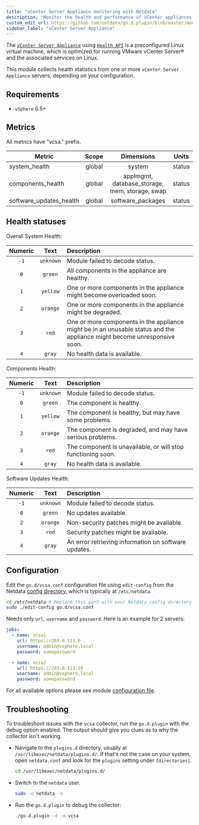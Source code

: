 ```yaml
---
title: "vCenter Server Appliance monitoring with Netdata"
description: "Monitor the health and performance of vCenter appliances with zero configuration, per-second metric granularity, and interactive visualizations."
custom_edit_url: https://github.com/netdata/go.d.plugin/blob/master/modules/vcsa/README.md
sidebar_label: "vCenter Server Appliance"
---
```




The [`vCenter Server Appliance`](https://docs.vmware.com/en/VMware-vSphere/6.5/com.vmware.vsphere.vcsa.doc/GUID-223C2821-BD98-4C7A-936B-7DBE96291BA4.html)
using [`Health API`](https://code.vmware.com/apis/60/vcenter-server-appliance-management) is a preconfigured Linux
virtual machine, which is optimized for running VMware vCenter Server® and the associated services on Linux.

This module collects health statistics from one or more `vCenter Server Appliance` servers, depending on your
configuration.

## Requirements

- `vSphere` 6.5+

## Metrics

All metrics have "vcsa." prefix.

| Metric                  | Scope  |                   Dimensions                   | Units  |
|-------------------------|:------:|:----------------------------------------------:|:------:|
| system_health           | global |                     system                     | status |
| components_health       | global | applmgmt, database_storage, mem, storage, swap | status |
| software_updates_health | global |               software_packages                | status |

## Health statuses

Overall System Health:

| Numeric |   Text    | Description                                                                                                              |
|:-------:|:---------:|:-------------------------------------------------------------------------------------------------------------------------|
|  `-1`   | `unknown` | Module failed to decode status.                                                                                          |
|   `0`   |  `green`  | All components in the appliance are healthy.                                                                             |
|   `1`   | `yellow`  | One or more components in the appliance might become overloaded soon.                                                    |
|   `2`   | `orange`  | One or more components in the appliance might be degraded.                                                               |
|   `3`   |   `red`   | One or more components in the appliance might be in an unusable status and the appliance might become unresponsive soon. |
|   `4`   |  `gray`   | No health data is available.                                                                                             |

Components Health:

| Numeric |   Text    | Description                                                  |
|:-------:|:---------:|:-------------------------------------------------------------|
|  `-1`   | `unknown` | Module failed to decode status.                              |
|   `0`   |  `green`  | The component is healthy.                                    |
|   `1`   | `yellow`  | The component is healthy, but may have some problems.        |
|   `2`   | `orange`  | The component is degraded, and may have serious problems.    |
|   `3`   |   `red`   | The component is unavailable, or will stop functioning soon. |
|   `4`   |  `gray`   | No health data is available.                                 |

Software Updates Health:

| Numeric |   Text    | Description                                          |
|:-------:|:---------:|:-----------------------------------------------------|
|  `-1`   | `unknown` | Module failed to decode status.                      |
|   `0`   |  `green`  | No updates available.                                |
|   `2`   | `orange`  | Non-security patches might be available.             |
|   `3`   |   `red`   | Security patches might be available.                 |
|   `4`   |  `gray`   | An error retrieving information on software updates. |

## Configuration

Edit the `go.d/vcsa.conf` configuration file using `edit-config` from the
Netdata [config directory](/docs/configure/nodes), which is typically at `/etc/netdata`.

```bash
cd /etc/netdata # Replace this path with your Netdata config directory
sudo ./edit-config go.d/vcsa.conf
```

Needs only `url`, `username` and `password`. Here is an example for 2 servers:

```yaml
jobs:
  - name: vcsa1
    url: https://203.0.113.0
    username: admin@vsphere.local
    password: somepassword

  - name: vcsa2
    url: https://203.0.113.10
    username: admin@vsphere.local
    password: somepassword
```

For all available options please see
module [configuration file](https://github.com/netdata/go.d.plugin/blob/master/config/go.d/vcsa.conf).

## Troubleshooting

To troubleshoot issues with the `vcsa` collector, run the `go.d.plugin` with the debug option enabled. The output should
give you clues as to why the collector isn't working.

- Navigate to the `plugins.d` directory, usually at `/usr/libexec/netdata/plugins.d/`. If that's not the case on
  your system, open `netdata.conf` and look for the `plugins` setting under `[directories]`.

  ```bash
  cd /usr/libexec/netdata/plugins.d/
  ```

- Switch to the `netdata` user.

  ```bash
  sudo -u netdata -s
  ```

- Run the `go.d.plugin` to debug the collector:

  ```bash
  ./go.d.plugin -d -m vcsa
  ```
